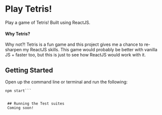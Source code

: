 # Play Tetris!
 Play a game of Tetris! Built using ReactJS.

 #### Why Tetris?
  Why not?! Tetris is a fun game and this project gives me a chance to re-sharpen my ReactJS skills. This game would probably be better with vanilla JS + faster too, but this is just to see how ReactJS would work with it. 

 ## Getting Started
 
Open up the command line or terminal and run the following:
``` cd tetris-react
npm start``` 


 ## Running the Test suites
 Coming soon!

